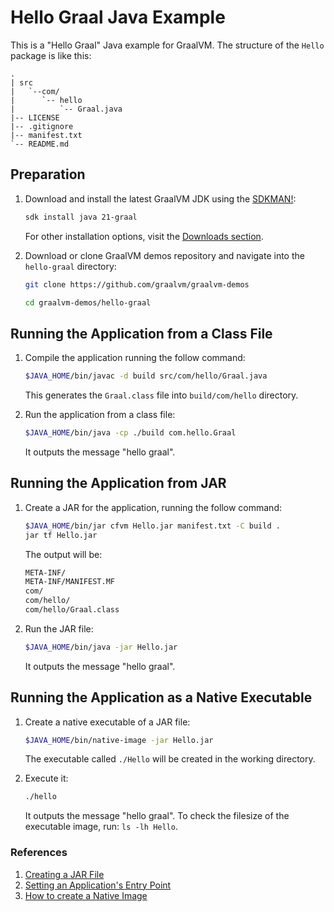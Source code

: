 # Hello Graal Java Example

This is a "Hello Graal" Java example for GraalVM. The structure of the `Hello` package is like this:

  ```
  .
  | src
  |   `--com/
  |      `-- hello
  |          `-- Graal.java
  |-- LICENSE
  |-- .gitignore
  |-- manifest.txt
  `-- README.md
  ```
  
## Preparation

1.  Download and install the latest GraalVM JDK using the [SDKMAN!](https://sdkman.io/jdks#graal):
    ```bash
    sdk install java 21-graal
    ```
    For other installation options, visit the [Downloads section](https://www.graalvm.org/downloads/).
    
2. Download or clone GraalVM demos repository and navigate into the `hello-graal` directory:
    ```bash
    git clone https://github.com/graalvm/graalvm-demos
    ```
    ```bash
    cd graalvm-demos/hello-graal
    ```

## Running the Application from a Class File

1. Compile the application running the follow command:
    ```bash
    $JAVA_HOME/bin/javac -d build src/com/hello/Graal.java
    ```
    This generates the `Graal.class` file into `build/com/hello` directory.

2. Run the application from a class file:
    ```bash
    $JAVA_HOME/bin/java -cp ./build com.hello.Graal
    ```
    It outputs the message "hello graal".

## Running the Application from JAR

1. Create a JAR for the application, running the follow command:
    ```bash
    $JAVA_HOME/bin/jar cfvm Hello.jar manifest.txt -C build .
    jar tf Hello.jar
    ```
    The output will be:
    ```bash
    META-INF/
    META-INF/MANIFEST.MF
    com/
    com/hello/
    com/hello/Graal.class
    ```

2. Run the JAR file:
    ```bash
    $JAVA_HOME/bin/java -jar Hello.jar
    ```
    It outputs the message "hello graal".

## Running the Application as a Native Executable

1. Create a native executable of a JAR file:
    ```bash
    $JAVA_HOME/bin/native-image -jar Hello.jar
    ```
    The executable called `./Hello` will be created in the working directory.

2. Execute it:
    ```bash
    ./hello
    ```
    It outputs the message "hello graal".
    To check the filesize of the executable image, run: `ls -lh Hello`.

### References

1. [Creating a JAR File](https://docs.oracle.com/javase/tutorial/deployment/jar/build.html)
2. [Setting an Application's Entry Point](http://docs.oracle.com/javase/tutorial/deployment/jar/appman.html)
3. [How to create a Native Image](https://www.graalvm.org/latest/reference-manual/native-image/)